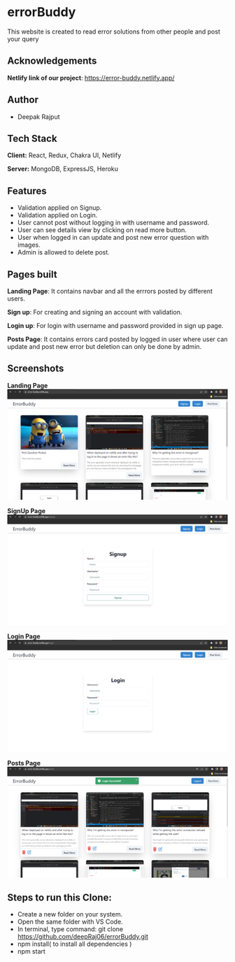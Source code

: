 # errorBuddy
This website is created to read error solutions from other people and post your query

## Acknowledgements

**Netlify link of our project**: https://error-buddy.netlify.app/

## Author

- Deepak Rajput


## Tech Stack

**Client:** React, Redux, Chakra UI, Netlify

**Server:** MongoDB, ExpressJS, Heroku

## Features

- Validation applied on Signup.
- Validation applied on Login.
- User cannot post without logging in with username and password.
- User can see details view by clicking on read more button.
- User when logged in can update and post new error question with images.
- Admin is allowed to delete post.


## Pages built

**Landing Page**: It contains navbar and all the errrors posted by different users.

**Sign up**: For creating and signing an account with validation.

**Login up**: For login with username and password provided in sign up page.

**Posts Page**: It contains errors card posted by logged in user where user can update and post new error but deletion can only be done by admin.

## Screenshots

**Landing Page**
![App Screenshot](https://github.com/deepRaj06/errorBuddy/blob/main/Screenshots/Screenshot%20(131).png?raw=true)

**SignUp Page**
![App Screenshot](https://github.com/deepRaj06/errorBuddy/blob/main/Screenshots/Screenshot%20(132).png?raw=true)

**Login Page**
![App Screenshot](https://github.com/deepRaj06/errorBuddy/blob/main/Screenshots/Screenshot%20(133).png?raw=true)

**Posts Page**
![App Screenshot](https://github.com/deepRaj06/errorBuddy/blob/main/Screenshots/Screenshot%20(134).png?raw=true)

## Steps to run this Clone:
- Create a new folder on your system.
- Open the same folder with VS Code.
- In terminal, type command: git clone https://github.com/deepRaj06/errorBuddy.git
- npm install( to install all dependencies )
- npm start


